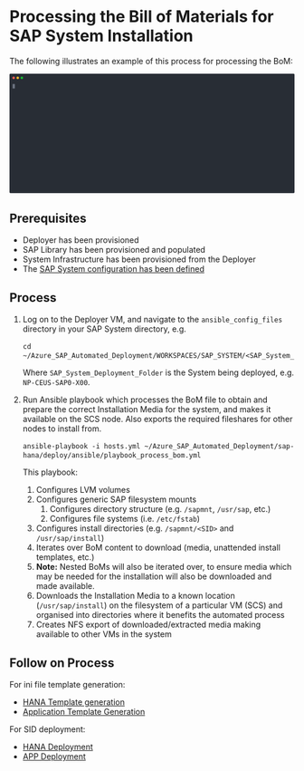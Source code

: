 # Processing the Bill of Materials for SAP System Installation

The following illustrates an example of this process for processing the BoM:

![Recording of BoM Processing](../demos/bom_processing.svg)

## Prerequisites

- Deployer has been provisioned
- SAP Library has been provisioned and populated
- System Infrastructure has been provisioned from the Deployer
- The [SAP System configuration has been defined](./system-definition.md)

## Process

1. Log on to the Deployer VM, and navigate to the `ansible_config_files` directory in your SAP System directory, e.g.

   ```shell
   cd ~/Azure_SAP_Automated_Deployment/WORKSPACES/SAP_SYSTEM/<SAP_System_Deployment_Folder>/ansible_config_files
   ```

   Where `SAP_System_Deployment_Folder` is the System being deployed, e.g. `NP-CEUS-SAP0-X00`.

1. Run Ansible playbook which processes the BoM file to obtain and prepare the correct Installation Media for the system, and makes it available on the SCS node. Also exports the required fileshares for other nodes to install from.

   ```shell
   ansible-playbook -i hosts.yml ~/Azure_SAP_Automated_Deployment/sap-hana/deploy/ansible/playbook_process_bom.yml
   ```

   This playbook:

   1. Configures LVM volumes
   1. Configures generic SAP filesystem mounts
      1. Configures directory structure (e.g. `/sapmnt`, `/usr/sap`, etc.)
      1. Configures file systems (i.e. `/etc/fstab`)
   1. Configures install directories (e.g. `/sapmnt/<SID>` and `/usr/sap/install`)
   1. Iterates over BoM content to download (media, unattended install templates, etc.)
   1. **Note:** Nested BoMs will also be iterated over, to ensure media which may be needed for the installation will also be downloaded and made available.
   1. Downloads the Installation Media to a known location (`/usr/sap/install`) on the filesystem of a particular VM (SCS) and organised into directories where it benefits the automated process
   1. Creates NFS export of downloaded/extracted media making available to other VMs in the system

## Follow on Process

For ini file template generation:

- [HANA Template generation](../hana/prepare-ini.md)
- [Application Template Generation](../app/prepare-ini.md)

For SID deployment:

- [HANA Deployment](../hana/deploy-sid.md)
- [APP Deployment](../app/deploy-sid.md)
